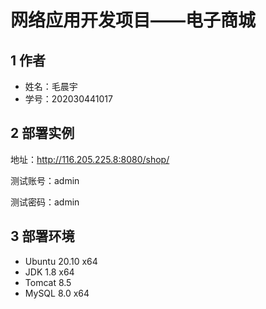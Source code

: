 # 网络应用开发项目——电子商城

## 1 作者

- 姓名：毛晨宇
- 学号：202030441017

## 2 部署实例



地址：http://116.205.225.8:8080/shop/

测试账号：admin

测试密码：admin 

## 3 部署环境

- Ubuntu 20.10 x64
- JDK 1.8 x64
- Tomcat 8.5
- MySQL 8.0 x64

